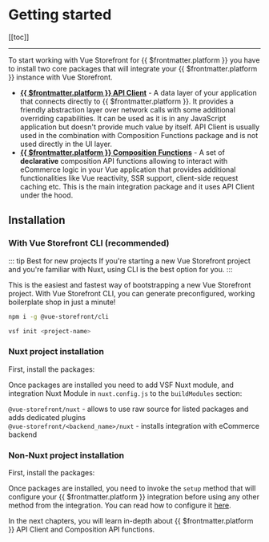 # Getting started

[[toc]]

----
To start working with Vue Storefront for {{ $frontmatter.platform }} you have to install two core packages that will integrate your {{ $frontmatter.platform }} instance with Vue Storefront.

- [**{{ $frontmatter.platform }} API Client**](./api-client) - A data layer of your application that connects directly to {{ $frontmatter.platform }}. It provides a friendly abstraction layer over network calls with some additional overriding capabilities. It can be used as it is in any JavaScript application but doesn't provide much value by itself. API Client is usually used in the combination with Composition Functions package and is not used directly in the UI layer.
- [**{{ $frontmatter.platform }} Composition Functions**](./composables) - A set of **declarative** composition API functions allowing to interact with eCommerce logic in your Vue application that provides additional functionalities like Vue reactivity, SSR support, client-side request caching etc. This is the main integration package and it uses API Client under the hood.

## Installation
### With Vue Storefront CLI (recommended)

::: tip Best for new projects
If you're starting a new Vue Storefront project and you're familiar with Nuxt, using CLI is the best option for you.
:::

This is the easiest and fastest way of bootstrapping a new Vue Storefront project. With Vue Storefront CLI, you can generate preconfigured, working boilerplate shop in just a minute! 

```bash
npm i -g @vue-storefront/cli
```

```bash
vsf init <project-name>
```

### Nuxt project installation

First, install the packages:

<Content slot-key="installation-nuxt" />

Once packages are installed you need to add VSF Nuxt module, and integration Nuxt Module in `nuxt.config.js` to the `buildModules` section:

<Content slot-key="nuxt-setup-module" />

`@vue-storefront/nuxt` - allows to use raw source for listed packages and adds dedicated plugins   
`@vue-storefront/<backend_name>/nuxt` - installs integration with eCommerce backend

### Non-Nuxt project installation

First, install the packages:

<Content slot-key="installation" />

Once packages are installed, you need to invoke the `setup` method that will configure your {{ $frontmatter.platform }} integration before using any other method from the integration. You can read how to configure it [here](./api-client).

<Content slot-key="setup" />

In the next chapters, you will learn in-depth about {{ $frontmatter.platform }} API Client and Composition API functions.
